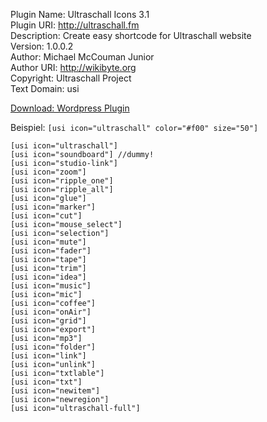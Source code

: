 

Plugin Name: Ultraschall Icons 3.1<br>
Plugin URI: http://ultraschall.fm<br>
Description: Create easy shortcode for Ultraschall website<br>
Version: 1.0.0.2<br>
Author: Michael McCouman Junior<br>
Author URI: http://wikibyte.org<br>
Copyright: Ultraschall Project<br>
Text Domain: usi<br>

<a href="https://github.com/Ultraschall/US-Font-Icons/raw/master/plugins/usi-fonts.zip">Download: Wordpress Plugin</a>

Beispiel: `[usi icon="ultraschall" color="#f00" size="50"]`

    [usi icon="ultraschall"]
    [usi icon="soundboard"] //dummy!
    [usi icon="studio-link"]
    [usi icon="zoom"]
    [usi icon="ripple_one"]
    [usi icon="ripple_all"]
    [usi icon="glue"]
    [usi icon="marker"]
    [usi icon="cut"]
    [usi icon="mouse_select"]
    [usi icon="selection"]
    [usi icon="mute"]
    [usi icon="fader"]
    [usi icon="tape"]
    [usi icon="trim"]
    [usi icon="idea"]
    [usi icon="music"]
    [usi icon="mic"]
    [usi icon="coffee"]
    [usi icon="onAir"]
    [usi icon="grid"]
    [usi icon="export"]
    [usi icon="mp3"]
    [usi icon="folder"]
    [usi icon="link"]
    [usi icon="unlink"]
    [usi icon="txtlable"]
    [usi icon="txt"]
    [usi icon="newitem"]
    [usi icon="newregion"]
    [usi icon="ultraschall-full"]

